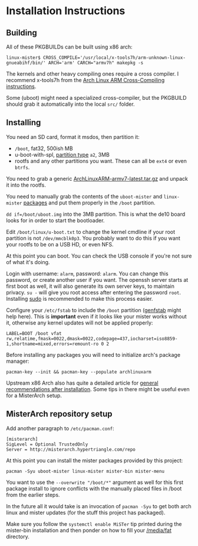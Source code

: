 # Installation Instructions

## Building

All of these PKGBUILDs can be built using x86 arch:

```
linux-mister$ CROSS_COMPILE='/usr/local/x-tools7h/arm-unknown-linux-gnueabihf/bin/' ARCH='arm' CARCH="armv7h" makepkg -s
```

The kernels and other heavy compiling ones require a cross compiler. I recommend
x-tools7h from the [Arch Linux ARM Cross-Compiling instructions](https://archlinuxarm.org/wiki/Distcc_Cross-Compiling).

Some (uboot) might need a specialized cross-compiler, but the PKGBUILD
should grab it automatically into the local `src/` folder.

## Installing

You need an SD card, format it msdos, then partition it:

* `/boot`, fat32, 500ish MB
* u-boot-with-spl, [partition type](https://unix.stackexchange.com/questions/508890/how-to-change-partition-type-id-without-formatting) `a2`, 3MB
* rootfs and any other partitions you want. These can all be `ext4` or
  even `btrfs`.

You need to grab a generic
[ArchLinuxARM-armv7-latest.tar.gz](http://fl.us.mirror.archlinuxarm.org/os/ArchLinuxARM-armv7-latest.tar.gz)
and unpack it into the rootfs.

You need to manually grab the contents of the `uboot-mister` and `linux-mister`
[packages](https://github.com/MiSTerArch/binaries/tree/binaries/repo) and put them
properly in the `/boot` partition.

`dd if=/boot/uboot.img` into the 3MB partition. This is what the de10 board looks
for in order to start the bootloader.

Edit `/boot/linux/u-boot.txt` to change the kernel cmdline if your root
partition is not `/dev/mmcblk0p3`. You probably want to do this if you want
your rootfs to be on a USB HD, or even NFS.

At this point you can boot. You can check the USB console if you're not sure
of what it's doing.

Login with username: `alarm`, password: `alarm`. You can change this password,
or create another user if you want. The openssh server starts at first boot as
well, it will also generate its own server keys, to maintain privacy. `su -`
will give you root access after entering the password `root`. Installing
[sudo](https://wiki.archlinux.org/title/Sudo) is recommended to make
this process easier.

Configure your `/etc/fstab` to include the `/boot` partition
([genfstab](https://man.archlinux.org/man/genfstab.8) might help here).
This is **important** even if it looks like your mister works without it,
otherwise any kernel updates will not be applied properly:

```
LABEL=BOOT /boot vfat rw,relatime,fmask=0022,dmask=0022,codepage=437,iocharset=iso8859-1,shortname=mixed,errors=remount-ro 0 2
```

Before installing any packages you will need to initialize arch's package manager:

```
pacman-key --init && pacman-key --populate archlinuxarm
```

Upstream x86 Arch also has quite a detailed article for [general recommendations after installation](https://wiki.archlinux.org/title/General_recommendations).
Some tips in there might be useful even for a MisterArch setup.

## MisterArch repository setup

Add another paragraph to `/etc/pacman.conf`:

```
[misterarch]
SigLevel = Optional TrustedOnly
Server = http://misterarch.hypertriangle.com/repo
```

At this point you can install the mister packages provided by this project:

```
pacman -Syu uboot-mister linux-mister mister-bin mister-menu
```

You want to use the `--overwrite "/boot/*"` argument as well for this first
package install to ignore conflicts with the manually placed files in /boot from
the earlier steps.

In the future all it would take is an invocation of `pacman -Syu` to get both
arch linux and mister updates (for the stuff this project has packaged).

Make sure you follow the `systemctl enable MiSTer` tip printed during the
mister-bin installation and then ponder on how to fill your [/media/fat](https://github.com/MiSTerArch/PKGBUILDs/blob/main/README.md#mediafat)
directory.
